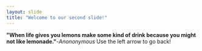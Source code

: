 ```yaml
---
layout: slide
title: "Welcome to our second slide!"
---
```

__"When life gives you lemons make some kind of drink because you might not like lemonade."__-_Anononymous_
Use the left arrow to go back!
